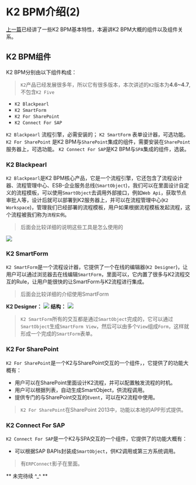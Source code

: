 # K2 BPM介绍(2)
[上一篇](http://www.cnblogs.com/FKU-CH/p/9014839.html)已经讲了一些K2 BPM基本特性，本遍讲K2 BPM大概的组件以及组件关系。
## K2 BPM组件
K2 BPM分别由以下组件构成：
> `K2`产品已经发展很多年，所以它有很多版本，本次讲述的`K2`版本为**4.6~4.7**,不包含`K2 Five`
* `K2 Blackpearl`
* `K2 SmartForm`
* `K2 For SharePoint`
* `K2 Connect For SAP`

`K2 Blackpearl` 流程引擎，必需安装的；
`K2 SmartForm` 表单设计器，可选功能。
`K2 For SharePoint` 是K2 BPM与`SharePoint`集成的组件，需要安装在`SharePoint`服务器上，可选功能。
`K2 Connect For SAP`是K2 BPM与`SPA`集成的组件，选装。

### K2 Blackpearl
`K2 Blackpearl`是K2 BPM核心产品，它是一个流程引擎，它还包含了流程设计器、流程管理中心、ESB-企业服务总线(`SmartObject`)，我们可以在里面设计自定义的流程模板，可以使用`SmartObject`去调用外部接口，例如`Web Api`，获取节点审批人等，设计后就可以部署到K2服务器上，并可以在流程管理中心(`K2 Workspace`)，管理我们已经部署的流程模板，用户如果根据流程模板发起流程，这个流程被我们称为`流程实例`。
> 后面会比较详细的说明这些工具是怎么使用的

![](https://images2018.cnblogs.com/blog/305935/201805/305935-20180510143738559-1632081703.png)

### K2 SmartForm
`K2 SmartForm`是一个流程设计器，它提供了一个在线的编辑器(`K2 Designer`)，让用户可以通过浏览器去在线编辑`SmartForm`，里面可以，它内置了很多与K2流程交互的Rule，让用户能很快的让SmartForm与K2流程进行集成。
>后面会比较详细的介绍使用SmartForm

**K2 Designer：**
![](https://images2018.cnblogs.com/blog/305935/201805/305935-20180510150218576-1111296283.png)
**结构：**
![](https://images2018.cnblogs.com/blog/305935/201805/305935-20180510144504488-1821069017.png)
>`K2 SmartForm`所有的交互都是通过`SmartObject`完成的，它可以通过`SmartObject`生成`SmartForm View`，然后可以由多个`View`组成`Form`，这样就形成一个完成的`SmartForm`表单。

### K2 For SharePoint
`K2 For SharePoint`是一个K2与SharePoint交互的一个组件，，它提供了的功能大概有：
* 用户可以在SharePoint里面设计K2流程，并可以配置触发流程的时机。
* 用户可以根据列表，自动生成SmartObject，供流程调用。
* 提供专门的与SharePoint交互的`Event`，可以在K2流程中使用。

>`K2 For SharePoint`在SharePoint 2013中，功能以本地的APP形式提供。

### K2 Connect For SAP
`K2 Connect For SAP`是一个K2与SPA交互的一个组件，它提供了的功能大概有：
* 可以根据SAP BAPIs封装成`SmartObject`，供K2调用或第三方系统调用。

>有`ERPConnect`影子在里面。

** 未完待续 ^_^ **

